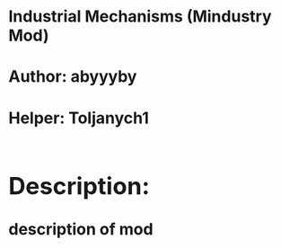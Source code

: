 # Industrial Mechanisms (Mindustry Mod)

<h1><strong>Author: abyyyby<strong></h1>
<h1><strong>Helper: Toljanych1<strong><h1> 

## Description:

__**description of mod**__